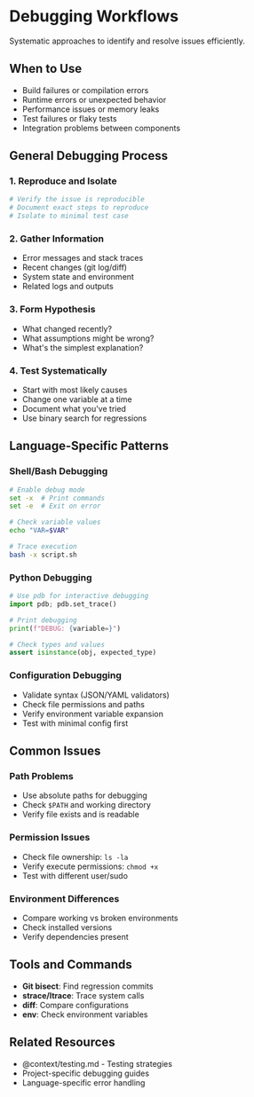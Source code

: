 # Debugging Workflows

Systematic approaches to identify and resolve issues efficiently.

## When to Use

- Build failures or compilation errors
- Runtime errors or unexpected behavior
- Performance issues or memory leaks
- Test failures or flaky tests
- Integration problems between components

## General Debugging Process

### 1. Reproduce and Isolate
```bash
# Verify the issue is reproducible
# Document exact steps to reproduce
# Isolate to minimal test case
```

### 2. Gather Information
- Error messages and stack traces
- Recent changes (git log/diff)
- System state and environment
- Related logs and outputs

### 3. Form Hypothesis
- What changed recently?
- What assumptions might be wrong?
- What's the simplest explanation?

### 4. Test Systematically
- Start with most likely causes
- Change one variable at a time
- Document what you've tried
- Use binary search for regressions

## Language-Specific Patterns

### Shell/Bash Debugging
```bash
# Enable debug mode
set -x  # Print commands
set -e  # Exit on error

# Check variable values
echo "VAR=$VAR"

# Trace execution
bash -x script.sh
```

### Python Debugging
```python
# Use pdb for interactive debugging
import pdb; pdb.set_trace()

# Print debugging
print(f"DEBUG: {variable=}")

# Check types and values
assert isinstance(obj, expected_type)
```

### Configuration Debugging
- Validate syntax (JSON/YAML validators)
- Check file permissions and paths
- Verify environment variable expansion
- Test with minimal config first

## Common Issues

### Path Problems
- Use absolute paths for debugging
- Check `$PATH` and working directory
- Verify file exists and is readable

### Permission Issues
- Check file ownership: `ls -la`
- Verify execute permissions: `chmod +x`
- Test with different user/sudo

### Environment Differences
- Compare working vs broken environments
- Check installed versions
- Verify dependencies present

## Tools and Commands

- **Git bisect**: Find regression commits
- **strace/ltrace**: Trace system calls
- **diff**: Compare configurations
- **env**: Check environment variables

## Related Resources

- @context/testing.md - Testing strategies
- Project-specific debugging guides
- Language-specific error handling